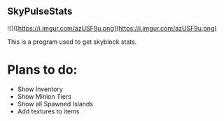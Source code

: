 ## SkyPulseStats

![]([https://i.imgur.com/azUSF9u.png](https://i.imgur.com/azUSF9u.png)

This is a program used to get skyblock stats.

# Plans to do:
- Show Inventory
- Show Minion Tiers
- Show all Spawned Islands
- Add textures to items
